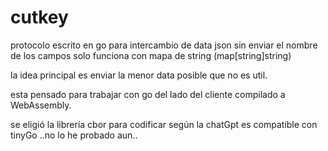 # cutkey

protocolo escrito en go para intercambio de data json sin enviar el nombre de los campos solo funciona con mapa de string 
(map[string]string)

la idea principal es enviar la menor data posible que no es util.

esta pensado para trabajar con go del lado del cliente compilado a WebAssembly.

se eligió la librería cbor para codificar según la chatGpt es compatible con
tinyGo ..no lo he probado aun..
